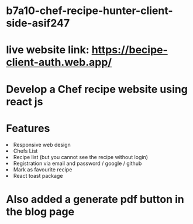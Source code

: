 # b7a10-chef-recipe-hunter-client-side-asif247
# live website link: https://becipe-client-auth.web.app/
# Develop a Chef recipe website using react js
# Features
<li>Responsive web design</li>
<li>Chefs List</li>
<li>Recipe list (but you cannot see the recipe without login) </li>
<li>Registration via email and password / google / github</li>
<li>Mark as favourite recipe</li>
<li>React toast package</li>

# Also added a generate pdf button in the blog page
